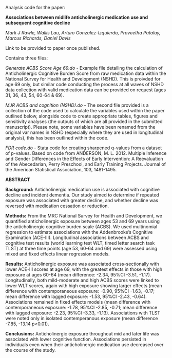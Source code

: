 Analysis code for the paper:

**Associations between midlife anticholinergic medication use and subsequent cognitive decline**

_Mark J Rawle, Wallis Lau, Arturo Gonzalez-Izquierdo, Praveetha Patalay, Marcus Richards, Daniel Davis_


Link to be provided to paper once published.


Contains three files:

_Generate ACBS Score Age 69.do_ - Example file detailing the calculation of Anticholinergic Cognitive Burden Score from raw medication data within the National Survey for Health and Development (NSHD). This is proivded for age 69 only, but similar code conducting the process at all waves of NSHD data collection with valid medication data can be provided on request (ages 31, 36, 43, 54, 60-64 & 69).

_MJR ACBS and cognition (NSHD).do_ - The second file provided is a collection of the code used to calculate the variables used within the paper outlined below, alongside code to create appropriate tables, figures and sensitivity analyses (the outputs of which are all provided in the submitted manuscript).
Please note, some variables have been renamed from the original var names in NSHD (especially where they are used in longitudinal analysis), this has been outlined within the code.

_FDR code.do_ - Stata code for creating sharpened q-values from a dataset of p-values. Based on code from ANDERSON, M. L. 2012. Multiple Inference and Gender Differences in the Effects of Early Intervention: A Reevaluation of the Abecedarian, Perry Preschool, and Early Training Projects. Journal of the American Statistical Association, 103, 1481-1495.


**ABSTRACT**

**Background:**
Anticholinergic medication use is associated with cognitive decline and incident dementia. Our study aimed to determine if repeated exposure was associated with greater decline, and whether decline was reversed with medication cessation or reduction.

**Methods:**
From the MRC National Survey for Health and Development, we quantified anticholinergic exposure between ages 53 and 69 years using the anticholinergic cognitive burden scale (ACBS). We used multinomial regression to estimate associations with the Addenbrooke’s Cognitive Examination (ACE-III). Longitudinal associations between ACBS and cognitive test results (world learning test WLT, timed letter search task TLST) at three time points (age 53, 60-64 and 69) were assessed using mixed and fixed effects linear regression models.

**Results:**
Anticholinergic exposure was associated cross-sectionally with lower ACE-III scores at age 69, with the greatest effects in those with high exposure at ages 60-64 (mean difference: -2.34, 95%CI -3.51, -1.17). Longitudinally, both mild-moderate and high ACBS scores were linked to lower WLT scores, again with high exposure showing larger effects (mean difference with contemporaneous exposure: -0.90, 95%CI -1.63, -0.17; mean difference with lagged exposure: -1.53, 95%CI -2.43, -0.64). Associations remained in fixed effects models (mean difference with contemporaneous exposure: -1.78, 95%CI -2.85, -0.71; mean difference with lagged exposure: -2.23, 95%CI -3.33, -1.13). Associations with TLST were noted only in isolated contemperanous exposure (mean difference -7.85, -13.14 p<0.01).

**Conclusions:**
Anticholinergic exposure throughout mid and later life was associated with lower cognitive function. Associations persisted in individuals even when their anticholinergic medication use decreased over the course of the study.
